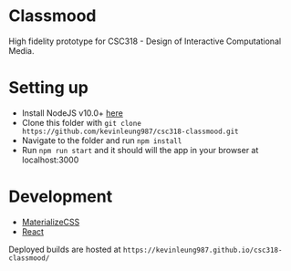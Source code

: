# Classmood

High fidelity prototype for CSC318 - Design of Interactive Computational Media.

# Setting up
- Install NodeJS v10.0+ [here](https://nodejs.org/en/)
- Clone this folder with `git clone https://github.com/kevinleung987/csc318-classmood.git`
- Navigate to the folder and run `npm install`
- Run `npm run start` and it should will the app in your browser at localhost:3000

# Development
- [MaterializeCSS](https://materializecss.com/)
- [React](https://reactjs.org/)

Deployed builds are hosted at `https://kevinleung987.github.io/csc318-classmood/`